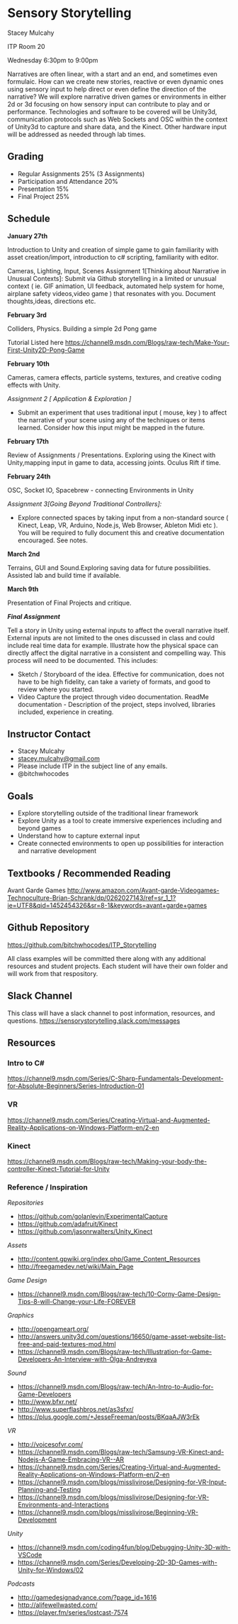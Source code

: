 # Sensory Storytelling
Stacey Mulcahy 

ITP Room 20 

Wednesday 6:30pm to 9:00pm 

Narratives are often linear, with a start and an end, and sometimes even formulaic. How can we
create new stories, reactive or even dynamic ones using sensory input to help direct or even define the direction of the narrative? We will explore narrative driven games or environments in either 2d or 3d focusing on how sensory input can contribute to play and or performance.
Technologies and software to be covered will be Unity3d, communication protocols such as Web Sockets and OSC within the context of Unity3d to capture and share data, and the Kinect. Other hardware input will be addressed as needed through lab times.

## Grading
- Regular Assignments 25% (3 Assignments) 
- Participation and Attendance 20%
- Presentation 15%
- Final Project 25%

## Schedule

**January 27th**

Introduction to Unity and creation of simple game to gain familiarity with asset creation/import, introduction to c# scripting, familiarity with editor. 

Cameras, Lighting, Input, Scenes
Assignment 1[Thinking about Narrative in Unusual Contexts]: Submit via Github storytelling in a limited or unusual context ( ie. GIF animation, UI feedback, automated help system for home, airplane safety videos,video game ) that resonates with you. Document thoughts,ideas, directions etc. 

**February 3rd**

Colliders, Physics. Building a simple 2d Pong game

Tutorial Listed here https://channel9.msdn.com/Blogs/raw-tech/Make-Your-First-Unity2D-Pong-Game

**February 10th**

Cameras, camera effects, particle systems, textures, and creative coding effects with Unity.

_Assignment 2 [ Application & Exploration ]_
- Submit an experiment that  uses traditional input ( mouse, key ) to affect the narrative of your scene using any of the techniques or items learned. Consider how this input might be mapped in the future. 

**February 17th**

Review of Assignments / Presentations. Exploring using the Kinect with Unity,mapping input in game to data, accessing joints. Oculus Rift if time. 

**February 24th**

OSC, Socket IO, Spacebrew - connecting Environments in Unity

*Assignment 3[Going Beyond Traditional Controllers]:* 

- Explore connected spaces by taking input from a non-standard source ( Kinect, Leap, VR, Arduino, Node.js, Web Browser, Ableton Midi etc ). You will be required to fully document this and creative documentation encouraged. See notes. 

**March  2nd**

Terrains, GUI and Sound.Exploring saving data for future possibilities.  Assisted lab and build time if available.  

**March 9th**

Presentation of Final Projects and critique.

***Final Assignment***

Tell a story in Unity using external inputs to affect the overall narrative itself. External inputs are not limited to the ones discussed in class and could include real time data for example.  Illustrate how the physical space can directly affect the digital narrative in a consistent and compelling way. This process will need to be documented. This includes:

- Sketch / Storyboard of the idea. Effective for communication, does not have to be high fidelity, can take a variety of formats, and good to review where you started. 
- Video Capture the project through video documentation. 
ReadMe documentation - Description of the project, steps involved, libraries included, experience in creating.

## Instructor Contact ##
- Stacey Mulcahy
- stacey.mulcahy@gmail.com
- Please include ITP in the subject line of any emails. 
- @bitchwhocodes

## Goals ##
- Explore storytelling outside of the traditional linear framework
- Explore Unity as a tool to create immersive experiences including and beyond games
- Understand how to capture external input 
- Create connected environments to open up possibilities for interaction and narrative development

## Textbooks / Recommended Reading ##
Avant Garde Games
http://www.amazon.com/Avant-garde-Videogames-Technoculture-Brian-Schrank/dp/0262027143/ref=sr_1_1?ie=UTF8&qid=1452454326&sr=8-1&keywords=avant+garde+games

## Github Repository ##
https://github.com/bitchwhocodes/ITP_Storytelling

All class examples will be committed there along with any additional resources and student projects. Each student will have their own folder and will work from that respository. 

## Slack Channel ##
This class will have a slack channel to post information, resources, and questions. 
https://sensorystorytelling.slack.com/messages

## Resources ##
### Intro to C# 
https://channel9.msdn.com/Series/C-Sharp-Fundamentals-Development-for-Absolute-Beginners/Series-Introduction-01

### VR ###
https://channel9.msdn.com/Series/Creating-Virtual-and-Augmented-Reality-Applications-on-Windows-Platform-en/2-en

### Kinect ###
https://channel9.msdn.com/Blogs/raw-tech/Making-your-body-the-controller-Kinect-Tutorial-for-Unity

### Reference / Inspiration ###
*Repositories*

- https://github.com/golanlevin/ExperimentalCapture
- https://github.com/adafruit/Kinect
- https://github.com/jasonrwalters/Unity_Kinect

*Assets* 

- http://content.gpwiki.org/index.php/Game_Content_Resources
- http://freegamedev.net/wiki/Main_Page

*Game Design*
- https://channel9.msdn.com/Blogs/raw-tech/10-Corny-Game-Design-Tips-8-will-Change-your-Life-FOREVER


*Graphics*

- http://opengameart.org/
- http://answers.unity3d.com/questions/16650/game-asset-website-list-free-and-paid-textures-mod.html
- https://channel9.msdn.com/Blogs/raw-tech/Illustration-for-Game-Developers-An-Interview-with-Olga-Andreyeva

*Sound*

- https://channel9.msdn.com/Blogs/raw-tech/An-Intro-to-Audio-for-Game-Developers
- http://www.bfxr.net/
- http://www.superflashbros.net/as3sfxr/
- https://plus.google.com/+JesseFreeman/posts/BKqaAJW3rEk

*VR* 

- http://voicesofvr.com/
- https://channel9.msdn.com/Blogs/raw-tech/Samsung-VR-Kinect-and-Nodejs-A-Game-Embracing-VR--AR
- https://channel9.msdn.com/Series/Creating-Virtual-and-Augmented-Reality-Applications-on-Windows-Platform-en/2-en
- https://channel9.msdn.com/blogs/misslivirose/Designing-for-VR-Input-Planning-and-Testing
- https://channel9.msdn.com/blogs/misslivirose/Designing-for-VR-Environments-and-Interactions
- https://channel9.msdn.com/blogs/misslivirose/Beginning-VR-Development

*Unity* 

- https://channel9.msdn.com/coding4fun/blog/Debugging-Unity-3D-with-VSCode
- https://channel9.msdn.com/Series/Developing-2D-3D-Games-with-Unity-for-Windows/02

*Podcasts*

- http://gamedesignadvance.com/?page_id=1616
- http://alifewellwasted.com/
- https://player.fm/series/lostcast-7574








